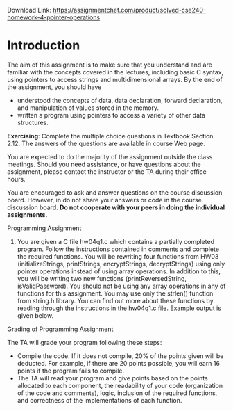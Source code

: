 Download Link: https://assignmentchef.com/product/solved-cse240-homework-4-pointer-operations
<br>
<h1>Introduction</h1>

The aim of this assignment is to make sure that you understand and are familiar with the concepts covered in the lectures, including basic C syntax, using pointers to access strings and multidimensional arrays.  By the end of the assignment, you should have

<ul>

 <li>understood the concepts of data, data declaration, forward declaration, and manipulation of values stored in the memory.</li>

 <li>written a program using pointers to access a variety of other data structures.</li>

</ul>

<strong>Exercising</strong>: Complete the multiple choice questions in Textbook Section 2.12. The answers of the questions are available in course Web page.

You are expected to do the majority of the assignment outside the class meetings.   Should you need assistance, or have questions about the assignment, please contact the instructor or the TA during their office hours.

You are encouraged to ask and answer questions on the course discussion board.  However, in do not share your answers or code in the course discussion board. <strong>Do not cooperate with your peers in doing the individual assignments. </strong>

<strong> </strong>Programming Assignment

<ol>

 <li>You are given a C file hw04q1.c which contains a partially completed program. Follow the instructions contained in comments and complete the required functions. You will be rewriting four functions from HW03 (initializeStrings, printStrings, encryptStrings, decryptStrings) using only pointer operations instead of using array operations. In addition to this, you will be writing two new functions (printReversedString, isValidPassword). You should not be using any array operations in any of functions for this assignment. You may use only the strlen() function from string.h library. You can find out more about these functions by reading through the instructions in the hw04q1.c file. Example output is given below.</li>

</ol>

Grading of Programming Assignment

The TA will grade your program following these steps:

<ul>

 <li>Compile the code. If it does not compile, 20% of the points given will be deducted. For example, if there are 20 points possible, you will earn 16 points if the program fails to compile.</li>

 <li>The TA will read your program and give points based on the points allocated to each component, the readability of your code (organization of the code and comments), logic, inclusion of the required functions, and correctness of the implementations of each function.</li>

</ul>